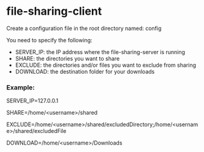 # file-sharing-client


Create a configuration file in the root directory named: config

You need to specify the following:
  - SERVER_IP: the IP address where the file-sharing-server is running
  - SHARE: the directories you want to share
  - EXCLUDE: the directories and/or files you want to exclude from sharing
  - DOWNLOAD: the destination folder for your downloads

### Example:

SERVER_IP=127.0.0.1

SHARE=/home/\<username\>/shared

EXCLUDE=/home/\<username\>/shared/excludedDirectory;/home/\<username\>/shared/excludedFile

DOWNLOAD=/home/\<username\>/Downloads
